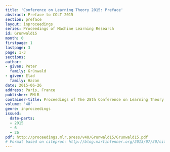 ```yaml
---
title: 'Conference on Learning Theory 2015: Preface'
abstract: Preface to COLT 2015
section: preface
layout: inproceedings
series: Proceedings of Machine Learning Research
id: Grunwald15
month: 0
firstpage: 1
lastpage: 3
page: 1-3
sections: 
author:
- given: Peter
  family: Grünwald
- given: Elad
  family: Hazan
date: 2015-06-26
address: Paris, France
publisher: PMLR
container-title: Proceedings of The 28th Conference on Learning Theory
volume: '40'
genre: inproceedings
issued:
  date-parts:
  - 2015
  - 6
  - 26
pdf: http://proceedings.mlr.press/v40/Grunwald15/Grunwald15.pdf
# Format based on citeproc: http://blog.martinfenner.org/2013/07/30/citeproc-yaml-for-bibliographies/
---
```

